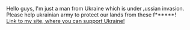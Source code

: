 Hello guys, I'm just a man from Ukraine which is under ᵣussian invasion. Please help ukrainian army to protect our lands from these f******!<br>
<a href="https://xxanqw.xyz/links#:~:text=Me%20a%20Coffee-,Help%20ZSU,-Lil4i4a%20Inc." target="_blank">Link to my site, where you can support Ukraine!</a>
<!---
travix10x/travix10x is a ✨ special ✨ repository because its `README.md` (this file) appears on your GitHub profile.
You can click the Preview link to take a look at your changes.
--->
